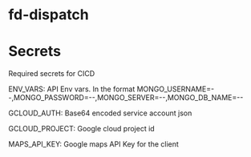 # fd-dispatch

# Secrets
Required secrets for CICD

ENV_VARS: API Env vars. In the format MONGO_USERNAME=--,MONGO_PASSWORD=--,MONGO_SERVER=--,MONGO_DB_NAME=--

GCLOUD_AUTH: Base64 encoded service account json

GCLOUD_PROJECT: Google cloud project id

MAPS_API_KEY: Google maps API Key for the client
